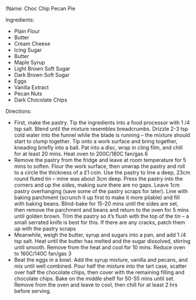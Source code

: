 !Name: Choc Chip Pecan Pie

Ingredients:
- Plain Flour
- Butter
- Cream Cheese
- Icing Sugar
- Butter
- Maple Syrup
- Light Brown Soft Sugar
- Dark Brown Soft Sugar
- Eggs
- Vanilla Extract
- Pecan Nuts
- Dark Chocolate Chips

Directions:
- First, make the pastry. Tip the ingredients into a food processor with 1 /4 tsp salt. Blend until the mixture resembles breadcrumbs. Drizzle 2-3 tsp cold water into the funnel while the blade is running – the mixture should start to clump together. Tip onto a work surface and bring together, kneading briefly into a ball. Pat into a disc, wrap in cling film, and chill for at least 20 mins. Heat oven to 200C/180C fan/gas 6
- Remove the pastry from the fridge and leave at room temperature for 5 mins to soften. Flour the work surface, then unwrap the pastry and roll to a circle the thickness of a £1 coin. Use the pastry to line a deep, 23cm round fluted tin – mine was about 3cm deep. Press the pastry into the corners and up the sides, making sure there are no gaps. Leave 1cm pastry overhanging (save some of the pastry scraps for later). Line with baking parchment (scrunch it up first to make it more pliable) and fill with baking beans. Blind-bake for 15-20 mins until the sides are set, then remove the parchment and beans and return to the oven for 5 mins until golden brown. Trim the pastry so it’s flush with the top of the tin – a small serrated knife is best for this. If there are any cracks, patch them up with the pastry scraps
- Meanwhile, weigh the butter, syrup and sugars into a pan, and add 1 /4 tsp salt. Heat until the butter has melted and the sugar dissolved, stirring until smooth. Remove from the heat and cool for 10 mins. Reduce oven to 160C/140C fan/gas 3
- Beat the eggs in a bowl. Add the syrup mixture, vanilla and pecans, and mix until well combined. Pour half the mixture into the tart case, scatter over half the chocolate chips, then cover with the remaining filling and chocolate chips. Bake on the middle shelf for 50-55 mins until set. Remove from the oven and leave to cool, then chill for at least 2 hrs before serving.
